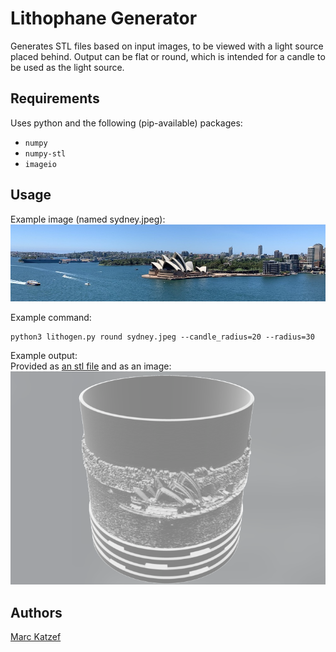 # Lithophane Generator

Generates STL files based on input images, to be viewed with a light source placed behind.
Output can be flat or round, which is intended for a candle to be used as the light source.


## Requirements
Uses python and the following (pip-available) packages:  
* `numpy`  
* `numpy-stl`
* `imageio`


## Usage
Example image (named sydney.jpeg):  
![Example input image](example/sydney.jpeg)

Example command:  
```
python3 lithogen.py round sydney.jpeg --candle_radius=20 --radius=30
```

Example output:  
Provided as [an stl file](example/sydney.stl) and as an image:  
![Example STL output](example/sydneystl.png)


## Authors
[Marc Katzef](https://katzef.com)
